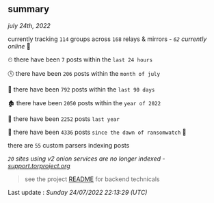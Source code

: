 
## summary
_july 24th, 2022_

currently tracking `114` groups across `168` relays & mirrors - _`62` currently online_ 📡

⏲ there have been `7` posts within the `last 24 hours`

🕓 there have been `206` posts within the `month of july`

📅 there have been `792` posts within the `last 90 days`

🏚 there have been `2050` posts within the `year of 2022`

🚀 there have been `2252` posts `last year`

🦕 there have been `4336` posts `since the dawn of ransomwatch` 🐣

there are `55` custom parsers indexing posts

_`20` sites using v2 onion services are no longer indexed - [support.torproject.org](https://support.torproject.org/onionservices/v2-deprecation/)_

> see the project [README](https://github.com/jmousqueton/ransomwatch#readme) for backend technicals



Last update : _Sunday 24/07/2022 22:13:29 (UTC)_

